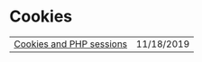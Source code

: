 # Cookies

|  |  |
| :--- | :--- |
| [Cookies and PHP sessions](https://wpengine.com/support/cookies-and-php-sessions/) | 11/18/2019 |

